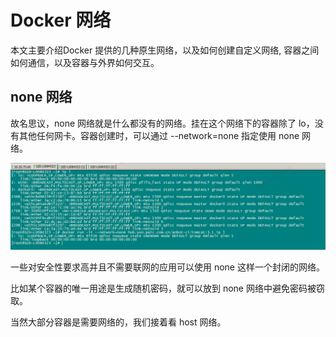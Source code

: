 # Docker 网络

本文主要介绍Docker 提供的几种原生网络，以及如何创建自定义网络, 容器之间如何通信，以及容器与外界如何交互。

## none 网络

故名思议，none 网络就是什么都没有的网络。挂在这个网络下的容器除了 lo，没有其他任何网卡。容器创建时，可以通过 --network=none 指定使用 none 网络。

![none网络](/assets/none网络.PNG)

一些对安全性要求高并且不需要联网的应用可以使用 none 这样一个封闭的网络。

比如某个容器的唯一用途是生成随机密码，就可以放到 none 网络中避免密码被窃取。

当然大部分容器是需要网络的，我们接着看 host 网络。